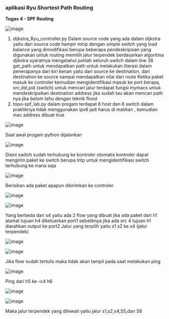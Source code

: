 ###  aplikasi Ryu  Shortest Path Routing
**Tugas 4 - SPF Routing**

![image](https://user-images.githubusercontent.com/64295717/172839270-f9bb6d43-bd96-4347-ac80-e602844421b4.png)
1.	dijkstra_Ryu_controller.py 
Dalam source code yang ada dalam dijkstra yaitu  dari source code hampir mirip dengan simple  switch yang load balance yang dimodifikasi  berupa beberapa pendeskripsian yang digunakan untuk routing memilih jalur terpendek berdasarkan algoritma djikstra
syaratnya mengetahui jumlah seluruh switch 
dalam line 38 get_path untuk mendapatkan path untuk melakukan literasi dalam penerapanya dari kiri kenan yaitu dari source ke destination, dari destination ke source sampai mendapatkan nilai dari route 
Ketika  paket masuk ke controler kemudian  mengidentifikasi masuk ke port berapa, src,dst,pid (switch) untuk mencari jalur 
terdapat fungsi mymacs untuk mendeskripsikan destination address jika sudah tau akan mencari path nya jika belom tahu dengan teknik flood  
2.	topo-spf_lab.py 
dalam progam terdapat 6 host dan 6 switch 
dalam praktiknya tidak menggunakan ipv6 jadi harus di matikan , kemudian mac address dibuat true 

![image](https://user-images.githubusercontent.com/64295717/172839585-16334c20-1fb6-4241-80c5-06684815392f.png)

Saat awal progam python dijalankan 

![image](https://user-images.githubusercontent.com/64295717/172839658-71105e1e-92be-4419-bdff-b855226e2702.png)

Disini switch sudah terhubung ke kontroler otomatis kontroler dapat mengirim paket ke switch berupa lntp untuk mengidentifikasi switch terhubung ke mana saja 

![image](https://user-images.githubusercontent.com/64295717/172839706-67c9dbb8-3531-4362-9b27-6a338b1e5507.png)

Berisikan ada paket apapun dikirimkan ke controler 

![image](https://user-images.githubusercontent.com/64295717/172839762-97e8857c-27ba-43a4-8216-8d6dc73c057f.png)

![image](https://user-images.githubusercontent.com/64295717/172839798-eeee604d-72b6-4282-b3c9-2ab62c4c4a9f.png)

Yang berbeda dari s4 yaitu ada 2 flow yang dibuat jika ada paket dari h1 alamat tujuan h4 dikeluarkan port1 sebaliknya jika ada src 4 tujuan h1 diarahkan output ke port2 
Jalur yang terpilih yaitu s1 s2 ke s4 (jalur terpendek)

![image](https://user-images.githubusercontent.com/64295717/172839875-0d8a18f4-97c6-4a5c-9a67-cf8160cd219c.png)

![image](https://user-images.githubusercontent.com/64295717/172839900-53f9684c-e03c-470a-866a-5ccbf9339175.png)

Jika flow sudah tertulis maka tidak akan tampil pada saat melakukan ping

![image](https://user-images.githubusercontent.com/64295717/172840000-a61e2b6e-0f24-4fc6-a077-ea669000083a.png)

Ping dari h5 ke –c4 h6

![image](https://user-images.githubusercontent.com/64295717/172840138-44c785f9-b179-4a4a-b22e-5f42bd4bda3f.png)

![image](https://user-images.githubusercontent.com/64295717/172840213-b4b37b68-f17a-4ecb-a9a5-6abef6e99214.png)

Maka jalur terpendek yang dilewati yaitu jalur s1,s2,s4,S5,dan S6





